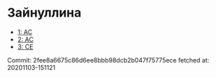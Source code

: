 # Зайнуллина
- [1: AC](1.md)
- [2: AC](2.md)
- [3: CE](3.md)

Commit: 2fee8a6675c86d6ee8bbb98dcb2b047f75775ece
 fetched at: 20201103-151121
